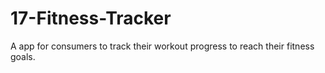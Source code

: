 # 17-Fitness-Tracker
A app for consumers to track their workout progress to reach their fitness goals.